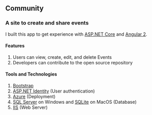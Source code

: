 ## Community 
### A site to create and share events 
 
I built this app to get experience with [ASP.NET Core](https://www.asp.net/core) and [Angular 2](https://angular.io/). 
 
#### Features 
 
1. Users can view, create, edit, and delete Events 
2. Developers can contribute to the open source repository 
 
#### Tools and Technologies 
 
1. [Bootstrap](http://getbootstrap.com/) 
3. [ASP.NET Identity](https://www.asp.net/identity) (User authentication) 
7. [Azure](https://azure.microsoft.com/) (Deployment) 
8. [SQL Server](https://www.microsoft.com/en-us/cloud-platform/sql-server) on Windows and [SQLite](https://www.sqlite.org/) on MacOS (Database) 
10. [IIS](https://www.iis.net/) (Web Server)